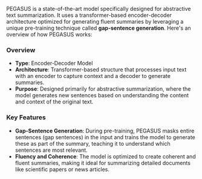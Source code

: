 PEGASUS is a state-of-the-art model specifically designed for abstractive text summarization. It uses a transformer-based encoder-decoder architecture optimized for generating fluent summaries by leveraging a unique pre-training technique called **gap-sentence generation**. Here's an overview of how PEGASUS works:

### Overview
- **Type**: Encoder-Decoder Model
- **Architecture**: Transformer-based structure that processes input text with an encoder to capture context and a decoder to generate summaries.
- **Purpose**: Designed primarily for abstractive summarization, where the model generates new sentences based on understanding the content and context of the original text.

### Key Features
- **Gap-Sentence Generation**: During pre-training, PEGASUS masks entire sentences (gap sentences) in the input and trains the model to generate these as part of the summary, teaching it to understand which sentences are most relevant.
- **Fluency and Coherence**: The model is optimized to create coherent and fluent summaries, making it ideal for summarizing detailed documents like scientific papers or news articles.

